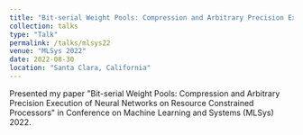```yaml
---
title: "Bit-serial Weight Pools: Compression and Arbitrary Precision Execution of Neural Networks on Resource Constrained Processors"
collection: talks
type: "Talk"
permalink: /talks/mlsys22
venue: "MLSys 2022"
date: 2022-08-30
location: "Santa Clara, California"
---
```


Presented my paper "Bit-serial Weight Pools: Compression and Arbitrary Precision Execution of Neural Networks on Resource Constrained Processors" in Conference on Machine Learning and Systems (MLSys) 2022.
